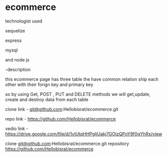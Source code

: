 # ecommerce
<bisrat mengesha>

technologist used

sequelize 

express 

mysql

and node js


-description

this ecommerce page has three table
the have common relation ship each other
with their forign key and primary key

so by using Get, POST , PUT and DELETE 
methods we will get,update, create and 
destroy data from each table


clone link - git@github.com:Hellobisrat/ecommerce.git

repo link - https://github.com/Hellobisrat/ecommerce

vedio link - https://drive.google.com/file/d/1vIUtqHHPgIjUakj7GOjzQPoY9f0gYhRx/view





















clone git@github.com:Hellobisrat/ecommerce.git
repository https://github.com/Hellobisrat/ecommerce